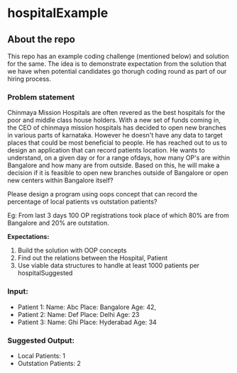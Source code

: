 # hospitalExample

## About the repo

This repo has an example coding challenge (mentioned below) and solution for the same. The idea is to demonstrate
expectation from the solution that we have when potential candidates go thorugh coding round as part of our hiring
process.


### Problem statement

Chinmaya Mission Hospitals are often revered as the best hospitals for the poor and middle class house holders. With
 a new set of funds coming in, the CEO of chinmaya mission hospitals has decided to open new branches in various parts
 of karnataka. However he doesn't have any data to target places that could be most beneficial to people. He has reached
  out to us to design an application that can record patients location. He wants to understand, on a given day or for a
  range ofdays, how many OP's are within Bangalore and how many are from outside. Based on this, he will make a
  decision if it is feasible to open new branches outside of Bangalore or open new centers within Bangalore itself?

  Please design a program using oops concept that can record the percentage of local patients vs outstation patients?

  Eg: From last 3 days 100 OP registrations took place of which 80% are from Bangalore and 20% are outstation.

  **Expectations:**
  1. Build the solution with OOP concepts
  2. Find out the relations between the Hospital, Patient
  3. Use viable data structures to handle at least 1000 patients per hospitalSuggested

  ### Input:
  * Patient 1:
   Name: Abc
   Place: Bangalore
   Age: 42,
  * Patient 2:
   Name: Def
   Place: Delhi
   Age: 23
  * Patient 3:
   Name: Ghi
   Place: Hyderabad
   Age: 34

  ### Suggested Output:
   * Local Patients: 1
   * Outstation Patients: 2
